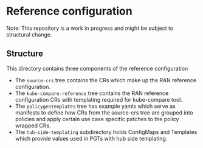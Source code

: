 # Reference configuration
Note: This repository is a work in progress and might be subject to structural change.

## Structure
This directory contains three components of the reference configuration
 - The `source-crs` tree contains the CRs which make
   up the RAN reference configuration.
 - The `kube-compare-reference` tree contains the RAN reference configuration CRs with templating required for kube-compare tool.
 - The `policygentemplates` tree has example yamls which serve as manifests to define how CRs from the
   source-crs tree are grouped into policies and apply certain use case specific patches to the policy wrapped CRs.
 - The `hub-side-templating` subdirectory holds ConfigMaps and Templates which provide values used in PGTs with hub side templating.

